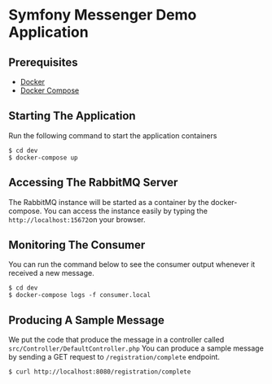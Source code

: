 # Symfony Messenger Demo Application

## Prerequisites
* [Docker](https://docs.docker.com/get-docker/)
* [Docker Compose](https://docs.docker.com/compose/install/)

## Starting The Application
Run the following command to start the application containers
```shell 
$ cd dev
$ docker-compose up
```

## Accessing The RabbitMQ Server

The RabbitMQ instance will be started as a container by the docker-compose. 
You can access the instance easily by typing the `http://localhost:15672`on your browser.

## Monitoring The Consumer
You can run the command below to see the consumer output whenever it received a new message.

```shell 
$ cd dev
$ docker-compose logs -f consumer.local
```
 
## Producing A Sample Message

We put the code that produce the message in a controller called `src/Controller/DefaultController.php`
You can produce a sample message by sending a GET request to `/registration/complete` endpoint.

```shell
$ curl http://localhost:8080/registration/complete
```




